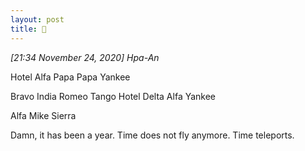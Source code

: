 ```yaml
---
layout: post
title: 🎂
---
```


*[21:34 November 24, 2020] Hpa-An* 

Hotel Alfa Papa Papa Yankee 

Bravo India Romeo Tango Hotel Delta Alfa Yankee 

Alfa Mike Sierra 

Damn, it has been a year. Time does not fly anymore. Time teleports. 

